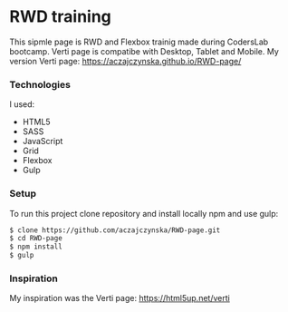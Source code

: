 
# RWD training 

This sipmle page is RWD and Flexbox trainig made during CodersLab bootcamp. Verti page is compatibe with Desktop, Tablet and Mobile. 
My version Verti page: https://aczajczynska.github.io/RWD-page/

### Technologies

I used:

* HTML5
* SASS
* JavaScript
* Grid
* Flexbox
* Gulp

### Setup

To run this project clone repository and install locally npm and use gulp:

```sh
$ clone https://github.com/aczajczynska/RWD-page.git
$ cd RWD-page
$ npm install
$ gulp
```

### Inspiration

My inspiration was the Verti page: https://html5up.net/verti




